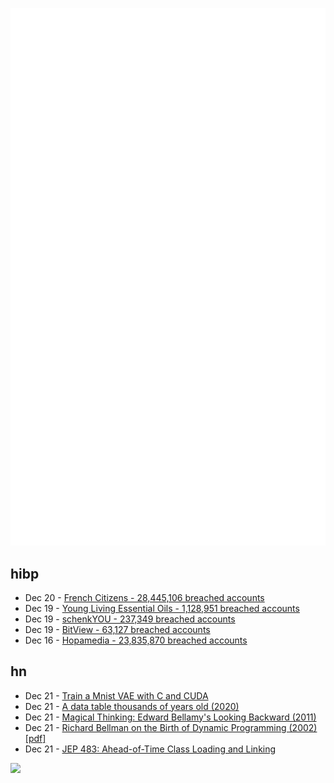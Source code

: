 ![Metrics](https://raw.githubusercontent.com/phixion/phixion/master/metrics.svg)

## hibp

<!--
for https://github.com/phixion/phixion/blob/main/.github/workflows/feeds.yml
-->
<!--START_SECTION:haveibeenpwnd-->
- Dec 20 - [French Citizens - 28,445,106 breached accounts](https://haveibeenpwned.com/PwnedWebsites#FrenchCitizens)
- Dec 19 - [Young Living Essential Oils - 1,128,951 breached accounts](https://haveibeenpwned.com/PwnedWebsites#YoungLivingEssentialOils)
- Dec 19 - [schenkYOU - 237,349 breached accounts](https://haveibeenpwned.com/PwnedWebsites#schenkYOU)
- Dec 19 - [BitView - 63,127 breached accounts](https://haveibeenpwned.com/PwnedWebsites#BitView)
- Dec 16 - [Hopamedia - 23,835,870 breached accounts](https://haveibeenpwned.com/PwnedWebsites#Hopamedia)
<!--END_SECTION:haveibeenpwnd-->

## hn

<!--
for https://github.com/phixion/phixion/blob/main/.github/workflows/feeds.yml
-->
<!--START_SECTION:hn-->
- Dec 21 - [Train a Mnist VAE with C and CUDA](https://github.com/ggerganov/ggml/discussions/707)
- Dec 21 - [A data table thousands of years old (2020)](https://www.datafix.com.au/BASHing/2020-08-12.html)
- Dec 21 - [Magical Thinking: Edward Bellamy's Looking Backward (2011)](https://www.laphamsquarterly.org/future/magical-thinking)
- Dec 21 - [Richard Bellman on the Birth of Dynamic Programming (2002) [pdf]](https://pubsonline.informs.org/doi/pdf/10.1287/opre.50.1.48.17791)
- Dec 21 - [JEP 483: Ahead-of-Time Class Loading and Linking](https://openjdk.org/jeps/483)
<!--END_SECTION:hn-->

<!--
for https://yhype.me
-->
![](https://hit.yhype.me/github/profile?user_id=13013670)
